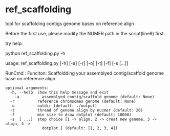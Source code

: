 # ref_scaffolding
tool for scaffolding contigs genome bases on  reference align 

Before the first use, please modify the NUMER path in the script(line9) first.

try help:

python ref_scaffolding.py -h 

usage: ref_scaffolding.py [-h] [-a] [-r] [-o] [-t] [-f] [-s  [...]]

RunCmd :
    Funciton: Scaffoldding your assemblyed contig/scaffold genome base on reference align 

	optional arguments:
	  -h, --help  show this help message and exit
		-a          assemblyed contig/scaffold genome (default: None)
	  -r          reference chromsomes genome (default: None)
	  -o          outdir (default: ./output)
	  -t          thread of genome align by nucmer (default: 20)
	  -f          min size to draw dotplot (default: 10000)
	  -s  [ ...]  step choice [1 -> align, 2 -> creat new genome, 3 -> align, 4 ->
	                dotplot ] (default: [1, 2, 3, 4])


